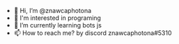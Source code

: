 - 👋 Hi, I’m @znawcaphotona
- 👀 I'm interested in programing
- 🌱 I’m currently learning bots js
- 📫 How to reach me? by discord znawcaphotona#5310
